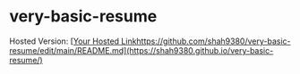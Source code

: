 # very-basic-resume
Hosted Version: [[Your Hosted Link](https://github.com/shah9380/very-basic-resume/edit/main/README.md)https://github.com/shah9380/very-basic-resume/edit/main/README.md](https://shah9380.github.io/very-basic-resume/)
